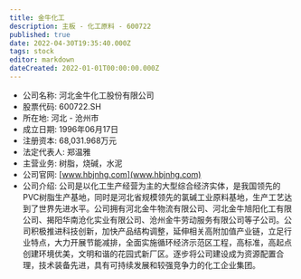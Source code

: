 ```yaml
---
title: 金牛化工
description: 主板 - 化工原料 - 600722
published: true
date: 2022-04-30T19:35:40.000Z
tags: stock
editor: markdown
dateCreated: 2022-01-01T00:00:00.000Z
---
```


- 公司名称: 河北金牛化工股份有限公司
- 股票代码: 600722.SH
- 所在地: 河北 - 沧州市
- 成立日期: 1996年06月17日
- 注册资本: 68,031.968万元
- 法定代表人: 郑温雅
- 主营业务: 树脂，烧碱，水泥
- 公司官网: [www.hbjnhg.com](www.hbjnhg.com)
- 公司介绍: 公司是以化工生产经营为主的大型综合经济实体，是我国领先的PVC树脂生产基地，同时是河北省规模领先的氯碱工业原料基地，生产工艺达到了世界先进水平。公司拥有河北金牛物流有限公司、河北金牛旭阳化工有限公司、揭阳华南沧化实业有限公司、沧州金牛劳动服务有限公司等子公司。公司积极推进科技创新，加快产品结构调整，延伸相关高附加值产业链，立足行业特点，大力开展节能减排，全面实施循环经济示范区工程，高标准，高起点创建环境优美，文明和谐的花园式新厂区。逐步将公司建设成为资源配置合理，技术装备先进，具有可持续发展和较强竞争力的化工企业集团。


